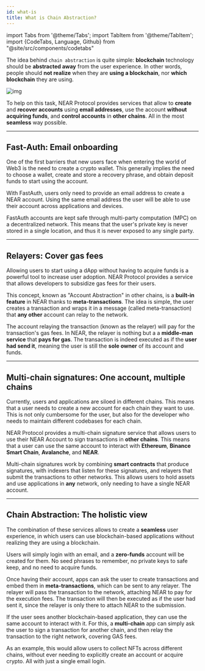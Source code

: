 ```yaml
---
id: what-is
title: What is Chain Abstraction? 
---
```


import Tabs from '@theme/Tabs';
import TabItem from '@theme/TabItem';
import {CodeTabs, Language, Github} from "@site/src/components/codetabs"

The idea behind `chain abstraction` is quite simple: **blockchain** technology should be **abstracted away** from the user experience. In other words, people should **not realize** when they are **using a blockchain**, nor **which blockchain** they are using.

![img](/docs/assets/welcome-pages/data-lake.png)

To help on this task, NEAR Protocol provides services that allow to **create** and **recover accounts** using **email addresses**, use the account **without acquiring funds**, and **control accounts** in **other chains**. All in the most **seamless** way possible.

<!-- ---


## NEAR, the abstraction layer

Do you know how your favorite apps are built and which database they use?. Chances are not, since we choose apps based on their functionality, and not their underlying tech.

While the **same should be true for blockchain apps**, the reality is that apps tend to be defined by its underlying network instead of the problems they actually solve. Moreover, since blockchains tend to be **disconnected**. Accounts from one chain cannot be used on other chains. This is a problem for both users and developers, since their accounts and applications end up locked in a specific chain.

NEAR Protocol provides a set of services that allow to **abstract away** the blockchain from the user experience. This means that users can use blockchain-based application - both in NEAR and **other chains** - without realizing they are using a blockchain. Through a combination of multiple technologies, NEAR allows to create a very simple user flow, in which users can use their email to create an account, start using the account without acquiring funds, and use the same account in other chains.
-->

---

## Fast-Auth: Email onboarding
One of the first barriers that new users face when entering the world of Web3 is the need to create a crypto wallet. This generally implies the need to choose a wallet, create and store a recovery phrase, and obtain deposit funds to start using the account.

With FastAuth, users only need to provide an email address to create a NEAR account. Using the same email address the user will be able to use their account across applications and devices.

FastAuth accounts are kept safe through multi-party computation (MPC) on a decentralized network. This means that the user's private key is never stored in a single location, and thus it is never exposed to any single party.


<hr subclass="subsection" />

## Relayers: Cover gas fees
Allowing users to start using a dApp without having to acquire funds is a powerful tool to increase user adoption. NEAR Protocol provides a service that allows developers to subsidize gas fees for their users.

This concept, known as "Account Abstraction" in other chains, is a **built-in feature** in NEAR thanks to **meta-transactions**. The idea is simple, the user creates a transaction and wraps it in a message (called meta-transaction) that **any other** account can relay to the network.

The account relaying the transaction (known as the relayer) will pay for the transaction's gas fees. In NEAR, the relayer is nothing but a a **middle-man service** that **pays for gas**. The transaction is indeed executed as if the **user had send it**, meaning the user is still the **sole owner** of its account and funds.

<hr subclass="subsection" />

## Multi-chain signatures: One account, multiple chains 
Currently, users and applications are siloed in different chains. This means that a user needs to create a new account for each chain they want to use. This is not only cumbersome for the user, but also for the developer who needs to maintain different codebases for each chain.

NEAR Protocol provides a multi-chain signature service that allows users to use their NEAR Account to sign transactions in **other chains**. This means that a user can use the same account to interact with **Ethereum**, **Binance Smart Chain**, **Avalanche**, and **NEAR**.

Multi-chain signatures work by combining **smart contracts** that produce signatures, with indexers that listen for these signatures, and relayers that submit the transactions to other networks. This allows users to hold assets and use applications in **any** network, only needing to have a single NEAR account.

---

## Chain Abstraction: The holistic view

The combination of these services allows to create a **seamless** user experience, in which users can use blockchain-based applications without realizing they are using a blockchain.

Users will simply login with an email, and a **zero-funds** account will be created for them. No seed phrases to remember, no private keys to safe keep, and no need to acquire funds.

Once having their account, apps can ask the user to create transactions and embed them in **meta-transactions**, which can be sent to any relayer. The relayer will pass the transaction to the network, attaching NEAR to pay for the execution fees. The transaction will then be executed as if the user had sent it, since the relayer is only there to attach NEAR to the submission.   

If the user sees another blockchain-based application, they can use the same account to interact with it. For this, a **multi-chain** app can simply ask the user to sign a transaction for another chain, and then relay the transaction to the right network, covering GAS fees.

As an example, this would allow users to collect NFTs across different chains, without ever needing to explicitly create an account or acquire crypto. All with just a single email login.